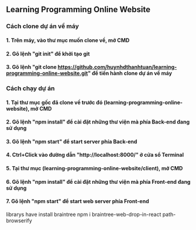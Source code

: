 ## Learning Programming Online Website

### Cách clone dự án về máy

#### 1. Trên máy, vào thư mục muốn clone về, mở CMD

#### 2. Gõ lệnh "git init" để khởi tạo git

#### 3. Gõ lệnh "git clone https://github.com/huynhdthanhtuan/learning-programming-online-website.git" để tiến hành clone dự án về máy

### Cách chạy dự án

#### 1. Tại thư mục gốc đã clone về trước đó (learning-programming-online-website), mở CMD

#### 2. Gõ lệnh "npm install" để cài đặt những thư viện mà phía Back-end đang sử dụng

#### 3. Gõ lệnh "npm start" để start server phía Back-end

#### 4. Ctrl+Click vào đường dẫn "http://localhost:8000/" ở cửa sổ Terminal

#### 5. Tại thư mục (learning-programming-online-website/client), mở CMD

#### 6. Gõ lệnh "npm install" để cài đặt những thư viện mà phía Front-end đang sử dụng

#### 7. Gõ lệnh "npm start" để start web server phía Front-end

librarys have install
braintree
npm i braintree-web-drop-in-react
path-browserify

